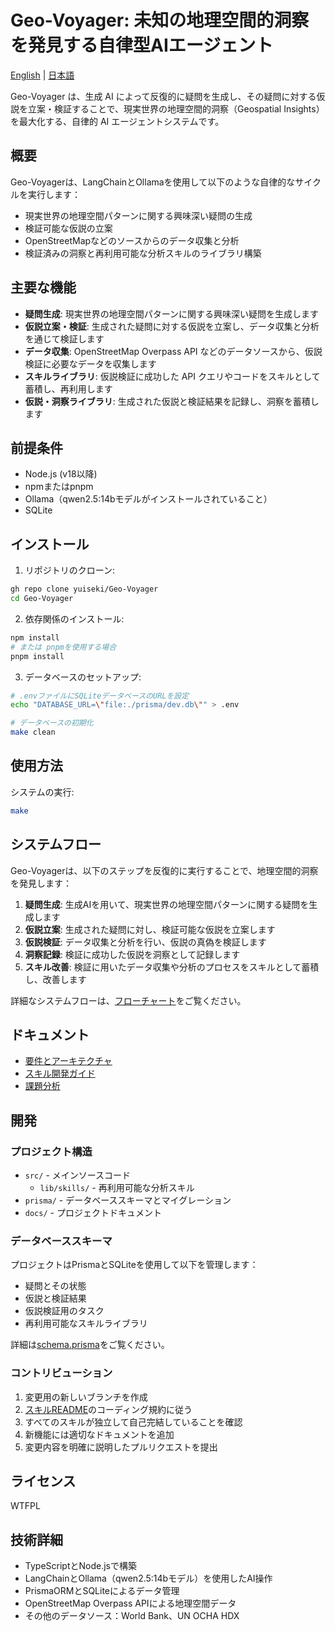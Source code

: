 # Geo-Voyager: 未知の地理空間的洞察を発見する自律型AIエージェント

[English](./README.md) | [日本語](./README.ja.md)

Geo-Voyager は、生成 AI によって反復的に疑問を生成し、その疑問に対する仮説を立案・検証することで、現実世界の地理空間的洞察（Geospatial Insights）を最大化する、自律的 AI エージェントシステムです。

## 概要

Geo-Voyagerは、LangChainとOllamaを使用して以下のような自律的なサイクルを実行します：
- 現実世界の地理空間パターンに関する興味深い疑問の生成
- 検証可能な仮説の立案
- OpenStreetMapなどのソースからのデータ収集と分析
- 検証済みの洞察と再利用可能な分析スキルのライブラリ構築

## 主要な機能

- **疑問生成**: 現実世界の地理空間パターンに関する興味深い疑問を生成します
- **仮説立案・検証**: 生成された疑問に対する仮説を立案し、データ収集と分析を通じて検証します
- **データ収集**: OpenStreetMap Overpass API などのデータソースから、仮説検証に必要なデータを収集します
- **スキルライブラリ**: 仮説検証に成功した API クエリやコードをスキルとして蓄積し、再利用します
- **仮説・洞察ライブラリ**: 生成された仮説と検証結果を記録し、洞察を蓄積します

## 前提条件

- Node.js (v18以降)
- npmまたはpnpm
- Ollama（qwen2.5:14bモデルがインストールされていること）
- SQLite

## インストール

1. リポジトリのクローン:
```bash
gh repo clone yuiseki/Geo-Voyager
cd Geo-Voyager
```

2. 依存関係のインストール:
```bash
npm install
# または pnpmを使用する場合
pnpm install
```

3. データベースのセットアップ:
```bash
# .envファイルにSQLiteデータベースのURLを設定
echo "DATABASE_URL=\"file:./prisma/dev.db\"" > .env

# データベースの初期化
make clean
```

## 使用方法

システムの実行:
```bash
make
```

## システムフロー

Geo-Voyagerは、以下のステップを反復的に実行することで、地理空間的洞察を発見します：

1. **疑問生成**: 生成AIを用いて、現実世界の地理空間パターンに関する疑問を生成します
2. **仮説立案**: 生成された疑問に対し、検証可能な仮説を立案します
3. **仮説検証**: データ収集と分析を行い、仮説の真偽を検証します
4. **洞察記録**: 検証に成功した仮説を洞察として記録します
5. **スキル改善**: 検証に用いたデータ収集や分析のプロセスをスキルとして蓄積し、改善します

詳細なシステムフローは、[フローチャート](./docs/flowchart-overview.md)をご覧ください。

## ドキュメント

- [要件とアーキテクチャ](./docs/requirements.md)
- [スキル開発ガイド](./src/lib/skills/README.md)
- [課題分析](./docs/analysis/issues-analysis.md)

## 開発

### プロジェクト構造

- `src/` - メインソースコード
  - `lib/skills/` - 再利用可能な分析スキル
- `prisma/` - データベーススキーマとマイグレーション
- `docs/` - プロジェクトドキュメント

### データベーススキーマ

プロジェクトはPrismaとSQLiteを使用して以下を管理します：
- 疑問とその状態
- 仮説と検証結果
- 仮説検証用のタスク
- 再利用可能なスキルライブラリ

詳細は[schema.prisma](./prisma/schema.prisma)をご覧ください。

### コントリビューション

1. 変更用の新しいブランチを作成
2. [スキルREADME](./src/lib/skills/README.md)のコーディング規約に従う
3. すべてのスキルが独立して自己完結していることを確認
4. 新機能には適切なドキュメントを追加
5. 変更内容を明確に説明したプルリクエストを提出

## ライセンス

WTFPL

## 技術詳細

- TypeScriptとNode.jsで構築
- LangChainとOllama（qwen2.5:14bモデル）を使用したAI操作
- PrismaORMとSQLiteによるデータ管理
- OpenStreetMap Overpass APIによる地理空間データ
- その他のデータソース：World Bank、UN OCHA HDX
